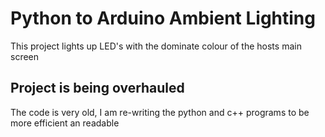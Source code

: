 # Python to Arduino Ambient Lighting
This project lights up LED's with the dominate colour of the hosts main screen

## Project is being overhauled
The code is very old, I am re-writing the python and c++ programs to be more efficient an readable
